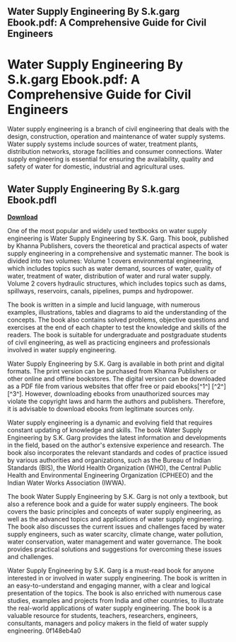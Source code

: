 ## Water Supply Engineering By S.k.garg Ebook.pdf: A Comprehensive Guide for Civil Engineers

  
# Water Supply Engineering By S.k.garg Ebook.pdf: A Comprehensive Guide for Civil Engineers
 
Water supply engineering is a branch of civil engineering that deals with the design, construction, operation and maintenance of water supply systems. Water supply systems include sources of water, treatment plants, distribution networks, storage facilities and consumer connections. Water supply engineering is essential for ensuring the availability, quality and safety of water for domestic, industrial and agricultural uses.
 
## Water Supply Engineering By S.k.garg Ebook.pdfl


[**Download**](https://www.google.com/url?q=https%3A%2F%2Furllie.com%2F2tLuLY&sa=D&sntz=1&usg=AOvVaw3ZeHAD3KUmJM3ILGcIphRJ)

 
One of the most popular and widely used textbooks on water supply engineering is Water Supply Engineering by S.K. Garg. This book, published by Khanna Publishers, covers the theoretical and practical aspects of water supply engineering in a comprehensive and systematic manner. The book is divided into two volumes: Volume 1 covers environmental engineering, which includes topics such as water demand, sources of water, quality of water, treatment of water, distribution of water and rural water supply. Volume 2 covers hydraulic structures, which includes topics such as dams, spillways, reservoirs, canals, pipelines, pumps and hydropower.
 
The book is written in a simple and lucid language, with numerous examples, illustrations, tables and diagrams to aid the understanding of the concepts. The book also contains solved problems, objective questions and exercises at the end of each chapter to test the knowledge and skills of the readers. The book is suitable for undergraduate and postgraduate students of civil engineering, as well as practicing engineers and professionals involved in water supply engineering.
 
Water Supply Engineering by S.K. Garg is available in both print and digital formats. The print version can be purchased from Khanna Publishers or other online and offline bookstores. The digital version can be downloaded as a PDF file from various websites that offer free or paid ebooks[^1^] [^2^] [^3^]. However, downloading ebooks from unauthorized sources may violate the copyright laws and harm the authors and publishers. Therefore, it is advisable to download ebooks from legitimate sources only.
  
Water supply engineering is a dynamic and evolving field that requires constant updating of knowledge and skills. The book Water Supply Engineering by S.K. Garg provides the latest information and developments in the field, based on the author's extensive experience and research. The book also incorporates the relevant standards and codes of practice issued by various authorities and organizations, such as the Bureau of Indian Standards (BIS), the World Health Organization (WHO), the Central Public Health and Environmental Engineering Organization (CPHEEO) and the Indian Water Works Association (IWWA).
 
The book Water Supply Engineering by S.K. Garg is not only a textbook, but also a reference book and a guide for water supply engineers. The book covers the basic principles and concepts of water supply engineering, as well as the advanced topics and applications of water supply engineering. The book also discusses the current issues and challenges faced by water supply engineers, such as water scarcity, climate change, water pollution, water conservation, water management and water governance. The book provides practical solutions and suggestions for overcoming these issues and challenges.
 
Water Supply Engineering by S.K. Garg is a must-read book for anyone interested in or involved in water supply engineering. The book is written in an easy-to-understand and engaging manner, with a clear and logical presentation of the topics. The book is also enriched with numerous case studies, examples and projects from India and other countries, to illustrate the real-world applications of water supply engineering. The book is a valuable resource for students, teachers, researchers, engineers, consultants, managers and policy makers in the field of water supply engineering.
 0f148eb4a0

